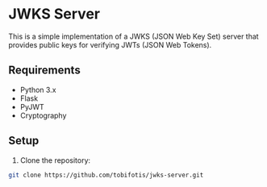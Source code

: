 # JWKS Server

This is a simple implementation of a JWKS (JSON Web Key Set) server that provides public keys for verifying JWTs (JSON Web Tokens).

## Requirements

- Python 3.x
- Flask
- PyJWT
- Cryptography

## Setup

1. Clone the repository:
```bash
git clone https://github.com/tobifotis/jwks-server.git
